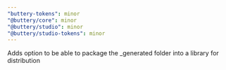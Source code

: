 ```yaml
---
"buttery-tokens": minor
"@buttery/core": minor
"@buttery/studio": minor
"@buttery/studio-tokens": minor
---
```


Adds option to be able to package the \_generated folder into a library for distribution
